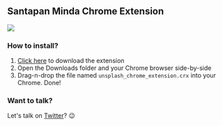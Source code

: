 ## Santapan Minda Chrome Extension

![](http://i.imgur.com/eMdVKCL.jpg)

### How to install?

1. [Click here](https://github.com/zulhfreelancer/santapan_minda_chrome_extension/blob/master/_extension_inside_this_/unsplash_chrome_extension.crx?raw=true) to download the extension
2. Open the Downloads folder and your Chrome browser side-by-side
3. Drag-n-drop the file named `unsplash_chrome_extension.crx` into your Chrome. Done!

### Want to talk?

Let's talk on [Twitter](https://twitter.com/zulhhandyplast/)? :wink:
